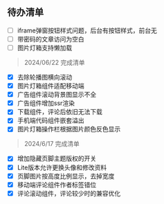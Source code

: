 ## 待办清单

- [ ] iframe弹窗按钮样式问题，后台有按钮样式，前台无
- [ ] 带密码的文章访问为空白
- [ ] 图片灯箱支持懒加载

> 2024/06/22 完成清单

- [x] 去除轮播图横向滚动
- [x] 图片灯箱组件适配移动端
- [x] 广告组件滚动背景图显示不全
- [x] 广告组件增加ssr渲染
- [x] 下载组件，评论后依旧无法下载
- [x] 手机端代码组件嵌套溢出
- [x] 图片灯箱操作栏根据图片颜色反色显示

> 2024/6/17 完成清单
  
- [x] 增加隐藏页脚主题版权的开关
- [x] Lite版本允许更换头像和修改资料
- [x] 页脚图片按高度比例显示，去掉宽度
- [x] 移动端评论组件作者标签错位
- [x] 评论滚动组件，评论较少时的兼容优化
